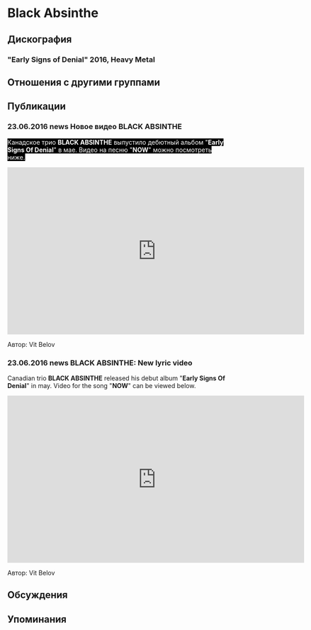 # Black Absinthe



## Дискография

### "Early Signs of Denial" 2016, Heavy Metal




## Отношения с другими группами


## Публикации

### 23.06.2016 news Новое видео BLACK ABSINTHE

<p><font color="#ffffff" style="background-color: rgb(0, 0, 0);">Канадское трио <strong>BLACK ABSINTHE</strong> выпустило дебютный альбом "<strong>Early Signs Of Denial</strong>" в мае. Видео на песню "<strong>NOW</strong>" можно посмотреть ниже.</font>&nbsp;</p><p><font color="#ffffff" style="background-color: rgb(0, 0, 0);"></font><center><iframe width="670" height="377" src="https://www.youtube.com/embed/yTz0cPm8PXU" frameborder="0" allowfullscreen=""></iframe><p></p></center>
Автор: Vit Belov

### 23.06.2016 news BLACK ABSINTHE: New lyric video

<p>Canadian trio <strong>BLACK ABSINTHE</strong> released his debut album "<strong>Early Signs Of Denial</strong>" in may. Video for the song "<strong>NOW</strong>" can be viewed below.</p><p><center><iframe width="670" height="377" src="https://www.youtube.com/embed/yTz0cPm8PXU" frameborder="0" allowfullscreen=""></iframe><p></p></center>
Автор: Vit Belov


## Обсуждения


## Упоминания

